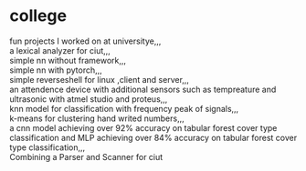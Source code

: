 # college
fun projects I worked on at universitye,,,  
a lexical analyzer for ciut,,,  
simple nn without framework,,,  
simple nn with pytorch,,,  
simple reverseshell for linux ,client and server,,,  
an attendence device with additional sensors such as tempreature and ultrasonic with atmel studio and proteus,,,  
knn model for classification with frequency peak of signals,,,  
k-means for clustering hand writed numbers,,,  
a cnn model  achieving over 92% accuracy on tabular forest cover type classification and MLP achieving over 84% accuracy on tabular forest cover type classification,,,  
Combining a Parser and Scanner for ciut
